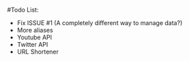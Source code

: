 #Todo List:
+ Fix ISSUE #1 (A completely different way to manage data?)
+ More aliases
+ Youtube API
+ Twitter API
+ URL Shortener
